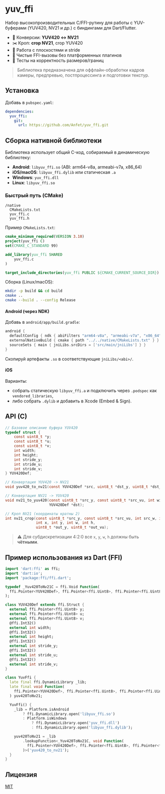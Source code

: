 # yuv_ffi

Набор высокопроизводительных C/FFI-рутину для работы с YUV-буферами (YUV420, NV21 и др.) с биндингами для Dart/Flutter.

- 🚀 Конверсии: **YUV420 ↔ NV21**
- ✂️ Кроп: **crop NV21**, crop YUV420
- 🧩 Работа с плоскостями и stride
- 🔗 Чистые FFI-вызовы без платформенных плагинов
- 🧪 Тесты на корректность размеров/границ

> Библиотека предназначена для оффлайн-обработки кадров камеры, предпревью, постпроцессинга и подготовки текстур.

## Установка

Добавь в `pubspec.yaml`:

```yaml
dependencies:
  yuv_ffi:
    git:
      url: https://github.com/Anfet/yuv_ffi.git
```

## Сборка нативной библиотеки

Библиотека использует общий C-код, собираемый в динамическую библиотеку:

- **Android**: `libyuv_ffi.so` (ABI: arm64-v8a, armeabi-v7a, x86_64)
- **iOS/macOS**: `libyuv_ffi.dylib` или статическая `.a`
- **Windows**: `yuv_ffi.dll`
- **Linux**: `libyuv_ffi.so`

### Быстрый путь (CMake)

```
/native
  CMakeLists.txt
  yuv_ffi.c
  yuv_ffi.h
```

Пример `CMakeLists.txt`:

```cmake
cmake_minimum_required(VERSION 3.10)
project(yuv_ffi C)
set(CMAKE_C_STANDARD 99)

add_library(yuv_ffi SHARED
    yuv_ffi.c
)

target_include_directories(yuv_ffi PUBLIC ${CMAKE_CURRENT_SOURCE_DIR})
```

Сборка (Linux/macOS):

```bash
mkdir -p build && cd build
cmake ..
cmake --build . --config Release
```

#### Android (через NDK)

Добавь в `android/app/build.gradle`:

```gradle
android {
  defaultConfig { ndk { abiFilters "arm64-v8a", "armeabi-v7a", "x86_64" } }
  externalNativeBuild { cmake { path "../../native/CMakeLists.txt" } }
  sourceSets { main { jniLibs.srcDirs = ['src/main/jniLibs'] } }
}
```

Скопируй артефакты `.so` в соответствующие `jniLibs/<abi>/`.

#### iOS

Варианты:
- собрать статическую `libyuv_ffi.a` и подключить через `.podspec` как `vendored_libraries`,
- либо собрать `.dylib` и добавить в Xcode (Embed & Sign).

## API (C)

```c
// Базовое описание буфера YUV420
typedef struct {
    const uint8_t *y;
    const uint8_t *u;
    const uint8_t *v;
    int width;
    int height;
    int stride_y;
    int stride_u;
    int stride_v;
} YUV420Def;

// Конвертация YUV420 -> NV21
void yuv420_to_nv21(const YUV420Def *src, uint8_t *dst_y, uint8_t *dst_vu);

// Конвертация NV21 -> YUV420
void nv21_to_yuv420(const uint8_t *src_y, const uint8_t *src_vu, int width, int height,
                    YUV420Def *dst);

// Кроп NV21 (координаты кратны 2)
int nv21_crop(const uint8_t *src_y, const uint8_t *src_vu, int src_w, int src_h,
              int x, int y, int w, int h,
              uint8_t *out_y, uint8_t *out_vu);
```

> ⚠️ Для субдискретизации 4:2:0 все `x`, `y`, `w`, `h` должны быть **чётными**.

## Пример использования из Dart (FFI)

```dart
import 'dart:ffi' as ffi;
import 'dart:io';
import 'package:ffi/ffi.dart';

typedef _Yuv420ToNv21C = ffi.Void Function(
  ffi.Pointer<YUV420Def>, ffi.Pointer<ffi.Uint8>, ffi.Pointer<ffi.Uint8>
);

class YUV420Def extends ffi.Struct {
  external ffi.Pointer<ffi.Uint8> y;
  external ffi.Pointer<ffi.Uint8> u;
  external ffi.Pointer<ffi.Uint8> v;
  @ffi.Int32()
  external int width;
  @ffi.Int32()
  external int height;
  @ffi.Int32()
  external int stride_y;
  @ffi.Int32()
  external int stride_u;
  @ffi.Int32()
  external int stride_v;
}

class YuvFfi {
  late final ffi.DynamicLibrary _lib;
  late final void Function(
    ffi.Pointer<YUV420Def>, ffi.Pointer<ffi.Uint8>, ffi.Pointer<ffi.Uint8>
  ) yuv420ToNv21;

  YuvFfi() {
    _lib = Platform.isAndroid
        ? ffi.DynamicLibrary.open('libyuv_ffi.so')
        : Platform.isWindows
            ? ffi.DynamicLibrary.open('yuv_ffi.dll')
            : ffi.DynamicLibrary.open('libyuv_ffi.dylib');

    yuv420ToNv21 = _lib
        .lookupFunction<_Yuv420ToNv21C, void Function(
          ffi.Pointer<YUV420Def>, ffi.Pointer<ffi.Uint8>, ffi.Pointer<ffi.Uint8>
        )>('yuv420_to_nv21');
  }
}
```

## Лицензия

[MIT](./LICENSE)

